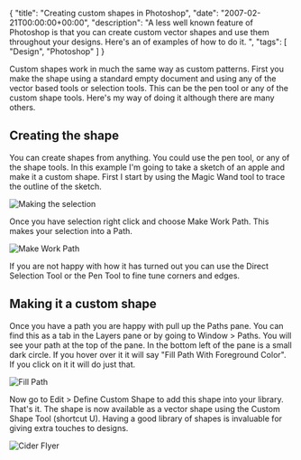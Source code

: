 {
  "title": "Creating custom shapes in Photoshop",
  "date": "2007-02-21T00:00:00+00:00",
  "description": "A less well known feature of Photoshop is that you can create custom vector shapes and use them throughout your designs. Here's an of examples of how to do it. ",
  "tags": [
    "Design",
    "Photoshop"
  ]
}

Custom shapes work in much the same way as custom patterns. First you make the shape using a standard empty document and using any of the vector based tools or selection tools. This can be the pen tool or any of the custom shape tools. Here's my way of doing it although there are many others. 

## Creating the shape

You can create shapes from anything. You could use the pen tool, or any of the shape tools. In this example I'm going to take a sketch of an apple and make it a custom shape. First I start by using the Magic Wand tool to trace the outline of the sketch. 

![Making the selection][1] 

Once you have selection right click and choose Make Work Path. This makes your selection into a Path.

![Make Work Path][2] 

If you are not happy with how it has turned out you can use the Direct Selection Tool or the Pen Tool to fine tune corners and edges.

## Making it a custom shape

Once you have a path you are happy with pull up the Paths pane. You can find this as a tab in the Layers pane or by going to Window > Paths. You will see your path at the top of the pane. In the bottom left of the pane is a small dark circle. If you hover over it it will say "Fill Path With Foreground Color". If you click on it it will do just that. 

![Fill Path][3] 

Now go to Edit > Define Custom Shape to add this shape into your library. That's it. The shape is now available as a vector shape using the Custom Shape Tool (shortcut U). Having a good library of shapes is invaluable for giving extra touches to designs.

![Cider Flyer][4]

 [1]: http://shapeshed.com/images/articles/selection.jpg 
 [2]: http://shapeshed.com/images/articles/make_path.jpg 
 [3]: http://shapeshed.com/images/articles/fill_path.jpg 
 [4]: http://shapeshed.com/images/articles/cider_festival.jpg 
